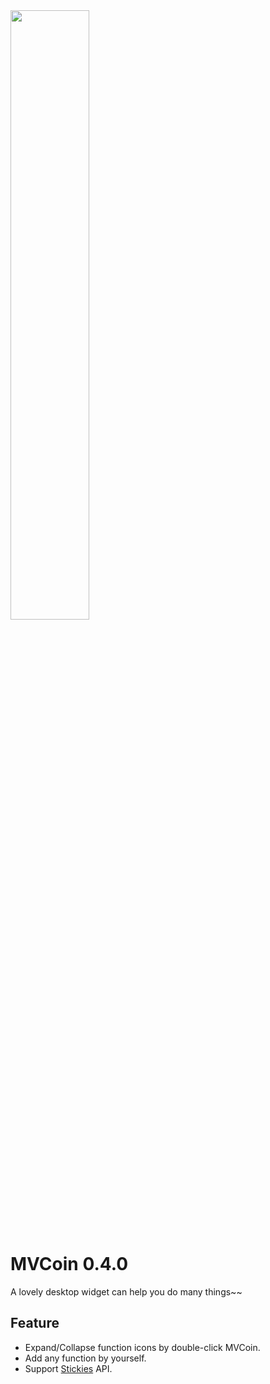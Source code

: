 <img src="https://i.imgur.com/vQCOLFP.png" width=50% height=50% />

# MVCoin 0.4.0

A lovely desktop widget can help you do many things~~

## Feature
- Expand/Collapse function icons by double-click MVCoin.
- Add any function by yourself.
- Support [Stickies](https://www.zhornsoftware.co.uk/stickies/index.html) API.

